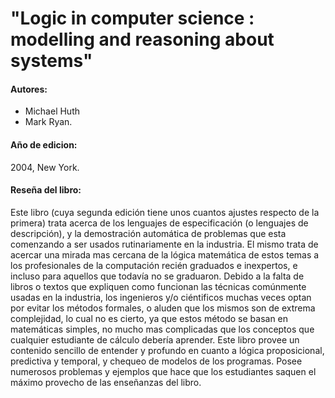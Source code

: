 # "Logic in computer science : modelling and reasoning about systems"

#### Autores: 
  
  * Michael Huth 
  * Mark Ryan.

#### Año de edicion: 

2004, New York.

#### Reseña del libro: 

Este libro (cuya segunda edición tiene unos cuantos ajustes respecto de la primera) trata acerca de los lenguajes de especificación (o lenguajes de descripción), y la demostración automática de problemas que esta comenzando a ser usados rutinariamente en la industria. El mismo trata de acercar una mirada mas cercana de la lógica matemática de estos temas a los profesionales de la computación recién graduados e inexpertos, e incluso para aquellos que todavía no se graduaron. 
Debido a la falta de libros o textos que expliquen como funcionan las técnicas comúnmente usadas en la industria, los ingenieros y/o ciéntificos muchas veces optan por evitar los métodos formales, o aluden que los mismos son de extrema complejidad, lo cual no es cierto, ya que estos método se basan en matemáticas simples, no mucho mas complicadas que los conceptos que cualquier estudiante de cálculo debería aprender.
Este libro provee un contenido sencillo de entender y profundo en cuanto a lógica proposicional, predictiva y temporal, y chequeo de modelos de los programas. Posee numerosos problemas y ejemplos que hace que los estudiantes saquen el máximo provecho de las enseñanzas del libro. 
